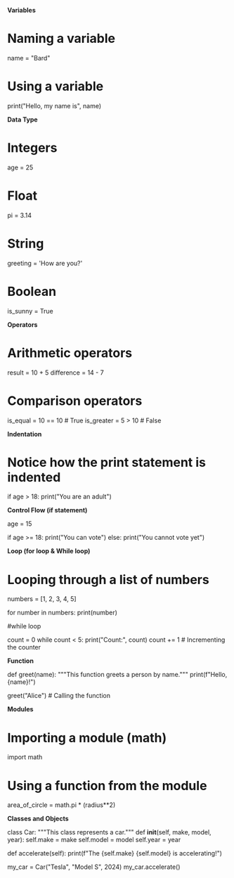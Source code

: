 **Variables**

# Naming a variable
name = "Bard"
# Using a variable
print("Hello, my name is", name)


**Data Type**

# Integers
age = 25

# Float
pi = 3.14

# String
greeting = 'How are you?'

# Boolean
is_sunny = True


**Operators**

# Arithmetic operators
result = 10 + 5
difference = 14 - 7

# Comparison operators
is_equal = 10 == 10  # True
is_greater = 5 > 10  # False


**Indentation**

# Notice how the print statement is indented
if age > 18:
    print("You are an adult")


**Control Flow (if statement)**

age = 15

if age >= 18:
    print("You can vote")
else:
    print("You cannot vote yet")


**Loop (for loop & While loop)**

# Looping through a list of numbers
numbers = [1, 2, 3, 4, 5]

for number in numbers:
    print(number)

#while loop

count = 0
while count < 5:
  print("Count:", count)
  count += 1  # Incrementing the counter


**Function**

def greet(name):
  """This function greets a person by name."""
  print(f"Hello, {name}!")

greet("Alice")  # Calling the function


**Modules**

# Importing a module (math)
import math

# Using a function from the module
area_of_circle = math.pi * (radius**2)


**Classes and Objects**

class Car:
  """This class represents a car."""
  def __init__(self, make, model, year):
    self.make = make
    self.model = model
    self.year = year

  def accelerate(self):
    print(f"The {self.make} {self.model} is accelerating!")

my_car = Car("Tesla", "Model S", 2024)
my_car.accelerate()







